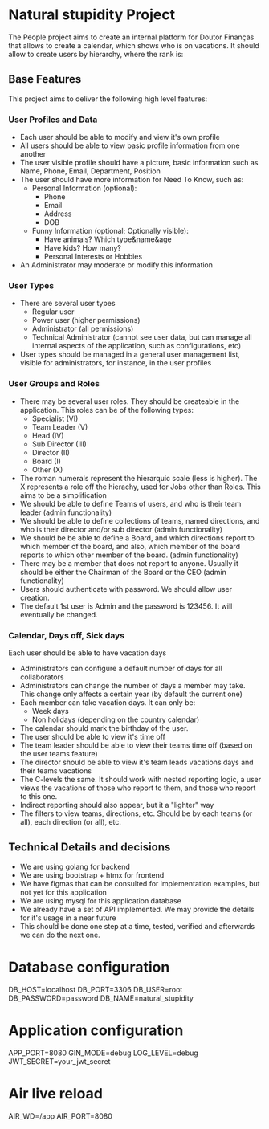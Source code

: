 # Natural stupidity Project

The People project aims to create an internal platform for Doutor Finanças that allows to create a calendar, which shows who is on vacations. It should allow to create users by hierarchy, where the rank is:

## Base Features
This project aims to deliver the following high level features:

### User Profiles and Data
- Each user should be able to modify and view it's own profile
- All users should be able to view basic profile information from one another
- The user visible profile should have a picture, basic information such as Name, Phone, Email, Department, Position
- The user should have more information for Need To Know, such as:
    - Personal Information (optional):
        - Phone
        - Email
        - Address
        - DOB
    - Funny Information (optional; Optionally visible):
        - Have animals? Which type&name&age
        - Have kids? How many?
        - Personal Interests or Hobbies
- An Administrator may moderate or modify this information
### User Types
- There are several user types
    - Regular user
    - Power user (higher permissions)
    - Administrator (all permissions)
    - Technical Administrator (cannot see user data, but can manage all internal aspects of the application, such as configurations, etc)
- User types should be managed in a general user management list, visible for administrators, for instance, in the user profiles
### User Groups and Roles
- There may be several user roles. They should be createable in the application. This roles can be of the following types:
    - Specialist (VI)
    - Team Leader (V)
    - Head (IV)
    - Sub Director (III)
    - Director (II)
    - Board (I)
    - Other (X)
- The roman numerals represent the hierarquic scale (less is higher). The X represents a role off the hierachy, used for Jobs other than Roles. This aims to be a simplification
- We should be able to define Teams of users, and who is their team leader (admin functionality)
- We should be able to define collections of teams, named directions, and who is their director and/or sub director (admin functionality)
- We should be be able to define a Board, and which directions report to which member of the board, and also, which member of the board reports to which other member of the board. (admin functionality)
- There may be a member that does not report to anyone. Usually it should be either the Chairman of the Board or the CEO (admin functionality)
- Users should authenticate with password. We should allow user creation.
- The default 1st user is Admin and the password is 123456. It will eventually be changed.
### Calendar, Days off, Sick days
Each user should be able to have vacation days
- Administrators can configure a default number of days for all collaborators
- Administrators can change the number of days a member may take. This change only affects a certain year (by default the current one)
- Each member can take vacation days. It can only be:
    - Week days
    - Non holidays (depending on the country calendar)
- The calendar should mark the birthday of the user.
- The user should be able to view it's time off
- The team leader should be able to view their teams time off (based on the user teams feature)
- The director should be able to view it's team leads vacations days and their teams vacations
- The C-levels the same. It should work with nested reporting logic, a user views the vacations of those who report to them, and those who report to this one.
- Indirect reporting should also appear, but it a "lighter" way
- The filters to view teams, directions, etc. Should be by each teams (or all), each direction (or all), etc.


## Technical Details and decisions
- We are using golang for backend
- We are using bootstrap + htmx for frontend
- We have figmas that can be consulted for implementation examples, but not yet for this application
- We are using mysql for this application database
- We already have a set of API implemented. We may provide the details for it's usage in a near future
- This should be done one step at a time, tested, verified and afterwards we can do the next one.

# Database configuration
DB_HOST=localhost
DB_PORT=3306
DB_USER=root
DB_PASSWORD=password
DB_NAME=natural_stupidity

# Application configuration
APP_PORT=8080
GIN_MODE=debug
LOG_LEVEL=debug
JWT_SECRET=your_jwt_secret

# Air live reload
AIR_WD=/app
AIR_PORT=8080
